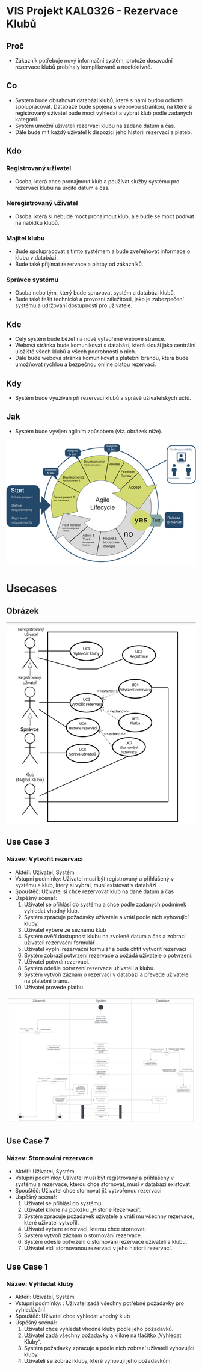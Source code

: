 # VIS Projekt KAL0326 - Rezervace Klubů

## Proč
- Zákazník potřebuje nový informační systém, protože dosavadní rezervace klubů probíhaly komplikovaně a neefektivně.

## Co
- Systém bude obsahovat databázi klubů, které s námi budou ochotni spolupracovat. Databáze bude spojena s webovou stránkou, na které si registrovaný uživatel bude moct vyhledat a vybrat klub podle zadaných kategorií. 
- Systém umožní uživateli rezervaci klubu na zadané datum a čas. 
- Dále bude mít každý uživatel k dispozici jeho historii rezervací a plateb. 

## Kdo
### Registrovaný uživatel 
- Osoba, která chce pronajmout klub a používat služby systému pro rezervaci klubu na určité datum a čas. 
### Neregistrovaný uživatel 
- Osoba, která si nebude moct pronajmout klub, ale bude se moct podívat na nabídku klubů. 
### Majitel klubu
- Bude spolupracovat s tímto systémem a bude zveřejňovat informace o klubu v databázi.  
- Bude také přijímat rezervace a platby od zákazníků. 
### Správce systému 
- Osoba nebo tým, který bude spravovat systém a databázi klubů. 
- Bude také řešit technické a provozní záležitosti, jako je zabezpečení systému a udržování dostupnosti pro uživatele.

## Kde
- Celý systém bude běžet na nově vytvořené webové stránce. 
- Webová stránka bude komunikovat s databází, která slouží jako centrální uložiště všech klubů a všech podrobností o nich.
- Dále bude webová stránka komunikovat s platební bránou, která bude umožňovat rychlou a bezpečnou online platbu rezervací. 

## Kdy
- Systém bude využíván při rezervaci klubů a správě uživatelských účtů.

## Jak
- Systém bude vyvíjen agilním způsobem (viz. obrázek níže).

![Alt text](VIS_agile.png)

# Usecases
## Obrázek

![Alt text](Usecases.png)

## Use Case 3
### Název: Vytvořit rezervaci
- Aktéři: Uživatel, Systém
- Vstupní podmínky: Uživatel musí být registrovaný a přihlášený v systému a klub, který si vybral, musí existovat v databázi
- Spouštěč: Uživatel si chce rezervovat klub na dané datum a čas
- Úspěšný scénář:
  1. Uživatel se přihlásí do systému a chce podle zadaných podmínek vyhledat vhodný klub.
  2. Systém zpracuje požadavky uživatele a vrátí podle nich vyhovující kluby.
  3. Uživatel vybere ze seznamu klub
  4. Systém ověří dostupnost klubu na zvolené datum a čas a zobrazí uživateli rezervační formulář
  5. Uživatel vyplní rezervační formulář a bude chtít vytvořit rezervaci
  6. Systém zobrazí potvrzení rezervace a požádá uživatele o potvrzení.
  7. Uživatel potvrdí rezervaci.
  8. Systém odešle potvrzení rezervace uživateli a klubu.
  9. Systém vytvoří záznam o rezervaci v databázi a převede uživatele na platební bránu.
  10. Uživatel provede platbu.
 
![Alt text](activityDiagramReservation.png)

## Use Case 7 
### Název: Stornování rezervace
- Aktéři: Uživatel, Systém
- Vstupní podmínky: Uživatel musí být registrovaný a přihlášený v systému a rezervace, kterou chce stornovat, musí v databázi existovat
- Spouštěč: Uživatel chce stornovat již vytvořenou rezervaci
- Úspěšný scénář:
  1. Uživatel se přihlásí do systému.
  2. Uživatel klikne na položku „Historie Rezervací“.
  3. Systém zpracuje požadavek uživatele a vrátí mu všechny rezervace, které uživatel vytvořil.
  4. Uživatel vybere rezervaci, kterou chce stornovat.
  5. Systém vytvoří záznam o stornování rezervace.
  6. Systém odešle potvrzení o stornování rezervace uživateli a klubu.
  7. Uživatel vidí stornovanou rezervaci v jeho historii rezervací.

## Use Case 1
### Název: Vyhledat kluby
- Aktéři: Uživatel, Systém
- Vstupní podmínky: : Uživatel zadá všechny potřebné požadavky pro vyhledávání
- Spouštěč: Uživatel chce vyhledat vhodný klub
- Úspěšný scénář:
  1. Uživatel chce vyhledat vhodné kluby podle jeho požadavků.
  2. Uživatel zadá všechny požadavky a klikne na tlačítko „Vyhledat Kluby“.
  3. Systém požadavky zpracuje a podle nich zobrazí uživateli vyhovující kluby.
  4. Uživateli se zobrazí kluby, které vyhovují jeho požadavkům.

  
